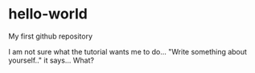 # hello-world
My first github repository

I am not sure what the tutorial wants me to do... "Write something about yourself.." it says... What?
